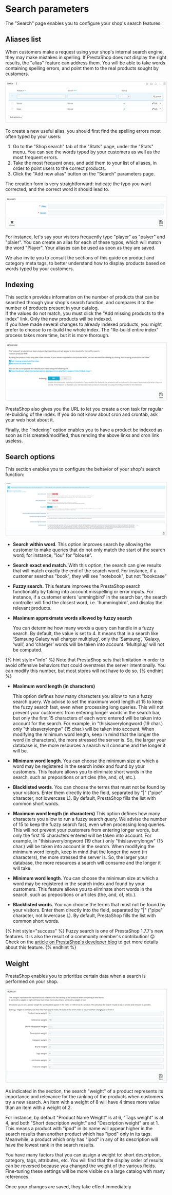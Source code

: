 # Search parameters

The "Search" page enables you to configure your shop's search features.

## Aliases list <a id="Searchparameters-Aliaseslist"></a>

When customers make a request using your shop's internal search engine, they may make mistakes in spelling. If PrestaShop does not display the right results, the "alias" feature can address them. You will be able to take words containing spelling errors, and point them to the real products sought by customers.

![](../../../../.gitbook/assets/45580489%20%284%29%20%284%29%20%284%29.png)

To create a new useful alias, you should first find the spelling errors most often typed by your users:

1. Go to the "Shop search" tab of the "Stats" page, under the "Stats" menu. You can see the words typed by your customers as well as the most frequent errors.
2. Take the most frequent ones, and add them to your list of aliases, in order to point users to the correct products.
3. Click the "Add new alias" button on the "Search" parameters page.

The creation form is very straightforward: indicate the typo you want corrected, and the correct word it should lead to.

![](../../../../.gitbook/assets/45580490%20%284%29%20%282%29%20%283%29.png)

For instance, let's say your visitors frequently type "player" as "palyer" and "plaier". You can create an alias for each of these typos, which will match the word "Player". Your aliases can be used as soon as they are saved.

We also invite you to consult the sections of this guide on product and category meta tags, to better understand how to display products based on words typed by your customers. 

## Indexing <a id="Searchparameters-Indexing"></a>

This section provides information on the number of products that can be searched through your shop's search function, and compares it to the number of products present in your catalog.   
If the values do not match, you must click the "Add missing products to the index" link. Only the new products will be indexed.  
If you have made several changes to already indexed products, you might prefer to choose to re-build the whole index. The "Re-build entire index" process takes more time, but it is more thorough.

![](../../../../.gitbook/assets/45580491%20%284%29%20%283%29%20%281%29.png)

PrestaShop also gives you the URL to let you create a cron task for regular re-building of the index. If you do not know about cron and crontab, ask your web host about it.

Finally, the "Indexing" option enables you to have a product be indexed as soon as it is created/modified, thus rending the above links and cron link useless.

## Search options <a id="Searchparameters-Searchoptions"></a>

This section enables you to configure the behavior of your shop's search function:

![](../../../../.gitbook/assets/image%20%2820%29.png)

* **Search within word**. This option improves search by allowing the customer to make queries that do not only match the start of the search word; for instance, "lou" for "blouse".
* **Search exact end match**. With this option, the search can give results that will match exactly the end of the search word. For instance, if a customer searches "book", they will see "notebook", but not "bookcase"
* **Fuzzy search.** This feature improves the PrestaShop search functionality by taking into account misspelling or error inputs. For instance, if a customer enters 'ummingbird' in the search bar, the search controller will find the closest word, i.e. 'hummingbird', and display the relevant products.
* **Maximum approximate words allowed by fuzzy search**

  You can determine how many words a query can handle in a fuzzy search. By default, the value is set to 4. It means that in a search like ‘Samsung Galaxy wall charger multiplug’, only the ‘Samsung’, ‘Galaxy, ‘wall’, and ‘charger’ words will be taken into account. ‘Multiplug’ will not be computed. 

{% hint style="info" %}
Note that PrestaShop sets that limitation in order to avoid offensive behaviors that could overstress the server intentionally. You can modify this number, but most stores will not have to do so.
{% endhint %}

* **Maximum word length \(in characters\)**

  This option defines how many characters you allow to run a fuzzy search query. We advise to set the maximum word length at 15 to keep the fuzzy search fast, even when processing long queries. This will not prevent your customers from entering longer words in the search bar, but only the first 15 characters of each word entered will be taken into account for the search. For example, in "thisisaverylongword \(19 char.\) only "thisisaverylongw" \(15 char.\) will be taken into account. When modifying the minimum word length, keep in mind that the longer the word \(in characters\), the more stressed the server is. So, the larger your database is, the more resources a search will consume and the longer it will be. 

* **Minimum word length**. You can choose the minimum size at which a word may be registered in the search index and found by your customers. This feature allows you to eliminate short words in the search, such as prepositions or articles \(the, and, of, etc.\).
* **Blacklisted words**. You can choose the terms that must not be found by your visitors. Enter them directly into the field, separated by "\|" \("pipe" character, not lowercase L\). By default, PrestaShop fills the list with common short words.
*  **Maximum word length \(in characters\)** This option defines how many characters you allow to run a fuzzy search query. We advise the number of 15 to keep the fuzzy search fast, even when processing long queries. This will not prevent your customers from entering longer words, but only the first 15 characters entered will be taken into account. For example, in "thisisaverylongword \(19 char.\) only "thisisaverylongw" \(15 char.\) will be taken into account in the search. When modifying the minimum word length, keep in mind that the longer the word \(in characters\), the more stressed the server is. So, the larger your database, the more resources a search will consume and the longer it will take.
* **Minimum word length**. You can choose the minimum size at which a word may be registered in the search index and found by your customers. This feature allows you to eliminate short words in the search, such as prepositions or articles \(the, and, of, etc.\).
* **Blacklisted words**. You can choose the terms that must not be found by your visitors. Enter them directly into the field, separated by "\|" \("pipe" character, not lowercase L\). By default, PrestaShop fills the list with common short words.

{% hint style="success" %}
Fuzzy search is one of PrestaShop 1.7.7's new features. It is also the result of a community member's contribution! 😍 Check on the [article on PrestaShop's developer blog](https://build.prestashop.com/news/introduction-to-the-fuzzy-search/) to get more details about this feature.
{% endhint %}

## Weight <a id="Searchparameters-Weight"></a>

PrestaShop enables you to prioritize certain data when a search is performed on your shop.

![](../../../../.gitbook/assets/51839994%20%284%29%20%284%29.png)

As indicated in the section, the search "weight" of a product represents its importance and relevance for the ranking of the products when customers try a new search. An item with a weight of 8 will have 4 times more value than an item with a weight of 2.

For instance, by default "Product Name Weight" is at 6, "Tags weight" is at 4, and both "Short description weight" and "Description weight" are at 1. This means a product with "ipod" in its name will appear higher in the search results than another product which has "ipod" only in its tags. Meanwhile, a product which only has "ipod" in any of its description will have the lowest rank in the search results.

You have many factors that you can assign a weight to: short description, category, tags, attributes, etc. You will find that the display order of results can be reversed because you changed the weight of the various fields. Fine-tuning these settings will be more visible on a large catalog with many references.

Once your changes are saved, they take effect immediately


